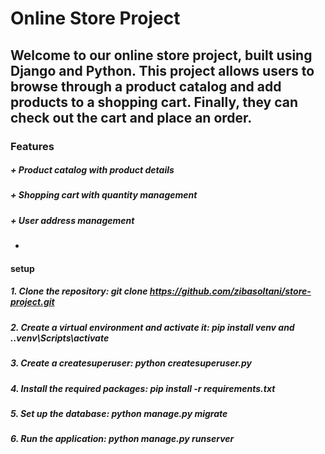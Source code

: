 # Online Store Project

**Welcome to our online store project, built using Django and Python. This project allows users to browse through a product catalog and add products to a shopping cart. Finally, they can check out the cart and place an order.**
------------------
### Features
#####  +  Product catalog with product details
#####  +  Shopping cart with quantity management
#####  +  User address management
  +  
#### setup ####
 ##### 1. Clone the repository: git clone https://github.com/zibasoltani/store-project.git 
 ##### 2.  Create a virtual environment and activate it: pip install venv and .\.venv\Scripts\activate
 ##### 3.  Create a createsuperuser: python createsuperuser.py  
 ##### 4.  Install the required packages: pip install -r requirements.txt
 ##### 5.  Set up the database: python manage.py migrate
 ##### 6.  Run the application: python manage.py runserver
 



